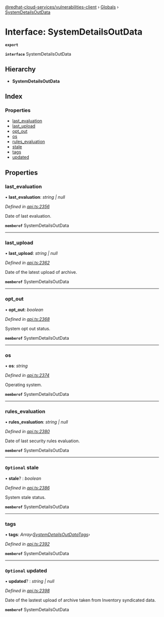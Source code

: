 [@redhat-cloud-services/vulnerabilities-client](../README.md) › [Globals](../globals.md) › [SystemDetailsOutData](systemdetailsoutdata.md)

# Interface: SystemDetailsOutData

**`export`** 

**`interface`** SystemDetailsOutData

## Hierarchy

* **SystemDetailsOutData**

## Index

### Properties

* [last_evaluation](systemdetailsoutdata.md#last_evaluation)
* [last_upload](systemdetailsoutdata.md#last_upload)
* [opt_out](systemdetailsoutdata.md#opt_out)
* [os](systemdetailsoutdata.md#os)
* [rules_evaluation](systemdetailsoutdata.md#rules_evaluation)
* [stale](systemdetailsoutdata.md#optional-stale)
* [tags](systemdetailsoutdata.md#tags)
* [updated](systemdetailsoutdata.md#optional-updated)

## Properties

###  last_evaluation

• **last_evaluation**: *string | null*

*Defined in [api.ts:2356](https://github.com/RedHatInsights/javascript-clients/blob/master/packages/vulnerabilities/api.ts#L2356)*

Date of last evaluation.

**`memberof`** SystemDetailsOutData

___

###  last_upload

• **last_upload**: *string | null*

*Defined in [api.ts:2362](https://github.com/RedHatInsights/javascript-clients/blob/master/packages/vulnerabilities/api.ts#L2362)*

Date of the latest upload of archive.

**`memberof`** SystemDetailsOutData

___

###  opt_out

• **opt_out**: *boolean*

*Defined in [api.ts:2368](https://github.com/RedHatInsights/javascript-clients/blob/master/packages/vulnerabilities/api.ts#L2368)*

System opt out status.

**`memberof`** SystemDetailsOutData

___

###  os

• **os**: *string*

*Defined in [api.ts:2374](https://github.com/RedHatInsights/javascript-clients/blob/master/packages/vulnerabilities/api.ts#L2374)*

Operating system.

**`memberof`** SystemDetailsOutData

___

###  rules_evaluation

• **rules_evaluation**: *string | null*

*Defined in [api.ts:2380](https://github.com/RedHatInsights/javascript-clients/blob/master/packages/vulnerabilities/api.ts#L2380)*

Date of last security rules evaluation.

**`memberof`** SystemDetailsOutData

___

### `Optional` stale

• **stale**? : *boolean*

*Defined in [api.ts:2386](https://github.com/RedHatInsights/javascript-clients/blob/master/packages/vulnerabilities/api.ts#L2386)*

System stale status.

**`memberof`** SystemDetailsOutData

___

###  tags

• **tags**: *Array‹[SystemDetailsOutDataTags](systemdetailsoutdatatags.md)›*

*Defined in [api.ts:2392](https://github.com/RedHatInsights/javascript-clients/blob/master/packages/vulnerabilities/api.ts#L2392)*

**`memberof`** SystemDetailsOutData

___

### `Optional` updated

• **updated**? : *string | null*

*Defined in [api.ts:2398](https://github.com/RedHatInsights/javascript-clients/blob/master/packages/vulnerabilities/api.ts#L2398)*

Date of the lastest upload of archive taken from Inventory syndicated data.

**`memberof`** SystemDetailsOutData
